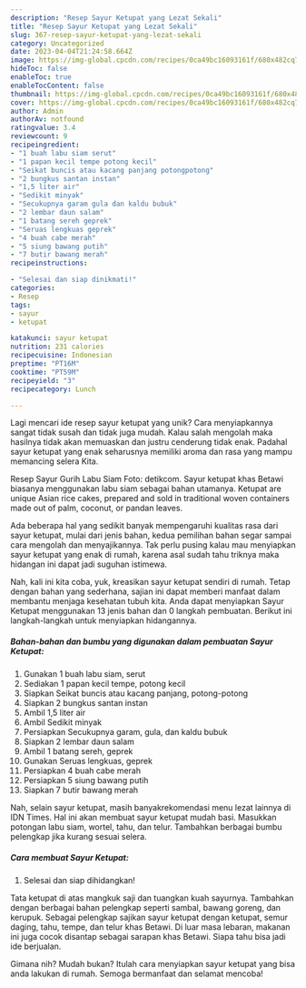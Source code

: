 ```yaml
---
description: "Resep Sayur Ketupat yang Lezat Sekali"
title: "Resep Sayur Ketupat yang Lezat Sekali"
slug: 367-resep-sayur-ketupat-yang-lezat-sekali
category: Uncategorized
date: 2023-04-04T21:24:58.664Z
image: https://img-global.cpcdn.com/recipes/0ca49bc16093161f/680x482cq70/sayur-ketupat-foto-resep-utama.jpg
hideToc: false
enableToc: true
enableTocContent: false
thumbnail: https://img-global.cpcdn.com/recipes/0ca49bc16093161f/680x482cq70/sayur-ketupat-foto-resep-utama.jpg
cover: https://img-global.cpcdn.com/recipes/0ca49bc16093161f/680x482cq70/sayur-ketupat-foto-resep-utama.jpg
author: Admin
authorAv: notfound
ratingvalue: 3.4
reviewcount: 9
recipeingredient:
- "1 buah labu siam serut"
- "1 papan kecil tempe potong kecil"
- "Seikat buncis atau kacang panjang potongpotong"
- "2 bungkus santan instan"
- "1,5 liter air"
- "Sedikit minyak"
- "Secukupnya garam gula dan kaldu bubuk"
- "2 lembar daun salam"
- "1 batang sereh geprek"
- "Seruas lengkuas geprek"
- "4 buah cabe merah"
- "5 siung bawang putih"
- "7 butir bawang merah"
recipeinstructions:

- "Selesai dan siap dinikmati!"
categories:
- Resep
tags:
- sayur
- ketupat

katakunci: sayur ketupat 
nutrition: 231 calories
recipecuisine: Indonesian
preptime: "PT16M"
cooktime: "PT59M"
recipeyield: "3"
recipecategory: Lunch

---
```





Lagi mencari ide resep sayur ketupat yang unik? Cara menyiapkannya sangat tidak susah dan tidak juga mudah. Kalau salah mengolah maka hasilnya tidak akan memuaskan dan justru cenderung tidak enak. Padahal sayur ketupat yang enak seharusnya memiliki aroma dan rasa yang mampu memancing selera Kita.





Resep Sayur Gurih Labu Siam Foto: detikcom. Sayur ketupat khas Betawi biasanya menggunakan labu siam sebagai bahan utamanya. Ketupat are unique Asian rice cakes, prepared and sold in traditional woven containers made out of palm, coconut, or pandan leaves.

Ada beberapa hal yang sedikit banyak mempengaruhi kualitas rasa dari sayur ketupat, mulai dari jenis bahan, kedua pemilihan bahan segar sampai cara mengolah dan menyajikannya. Tak perlu pusing kalau mau menyiapkan sayur ketupat yang enak di rumah, karena asal sudah tahu triknya maka hidangan ini dapat jadi suguhan istimewa.






Nah, kali ini kita coba, yuk, kreasikan sayur ketupat sendiri di rumah. Tetap dengan bahan yang sederhana, sajian ini dapat memberi manfaat dalam membantu menjaga kesehatan tubuh kita. Anda dapat menyiapkan Sayur Ketupat menggunakan 13 jenis bahan dan 0 langkah pembuatan. Berikut ini langkah-langkah untuk menyiapkan hidangannya.

<!--inarticleads1-->

##### Bahan-bahan dan bumbu yang digunakan dalam pembuatan Sayur Ketupat:

1. Gunakan 1 buah labu siam, serut
1. Sediakan 1 papan kecil tempe, potong kecil
1. Siapkan Seikat buncis atau kacang panjang, potong-potong
1. Siapkan 2 bungkus santan instan
1. Ambil 1,5 liter air
1. Ambil Sedikit minyak
1. Persiapkan Secukupnya garam, gula, dan kaldu bubuk
1. Siapkan 2 lembar daun salam
1. Ambil 1 batang sereh, geprek
1. Gunakan Seruas lengkuas, geprek
1. Persiapkan 4 buah cabe merah
1. Persiapkan 5 siung bawang putih
1. Siapkan 7 butir bawang merah


Nah, selain sayur ketupat, masih banyakrekomendasi menu lezat lainnya di IDN Times. Hal ini akan membuat sayur ketupat mudah basi. Masukkan potongan labu siam, wortel, tahu, dan telur. Tambahkan berbagai bumbu pelengkap jika kurang sesuai selera. 

<!--inarticleads2-->

##### Cara membuat Sayur Ketupat:


1. Selesai dan siap dihidangkan!

Tata ketupat di atas mangkuk saji dan tuangkan kuah sayurnya. Tambahkan dengan berbagai bahan pelengkap seperti sambal, bawang goreng, dan kerupuk. Sebagai pelengkap sajikan sayur ketupat dengan ketupat, semur daging, tahu, tempe, dan telur khas Betawi. Di luar masa lebaran, makanan ini juga cocok disantap sebagai sarapan khas Betawi. Siapa tahu bisa jadi ide berjualan. 

Gimana nih? Mudah bukan? Itulah cara menyiapkan sayur ketupat yang bisa anda lakukan di rumah. Semoga bermanfaat dan selamat mencoba!
